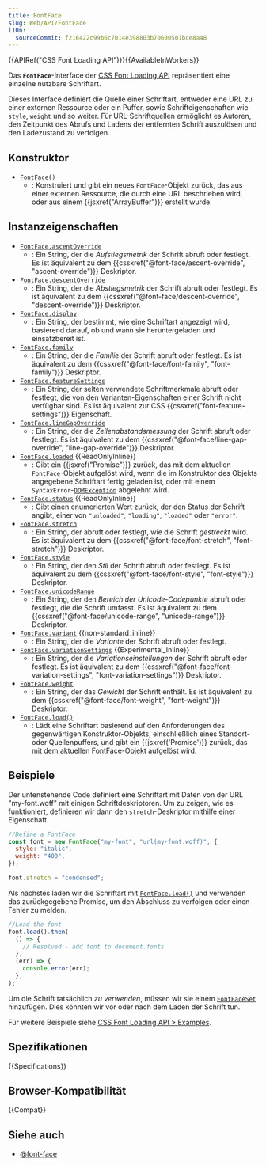 ```yaml
---
title: FontFace
slug: Web/API/FontFace
l10n:
  sourceCommit: f216422c99b6c7014e398803b70600501bce8a48
---
```


{{APIRef("CSS Font Loading API")}}{{AvailableInWorkers}}

Das **`FontFace`**-Interface der [CSS Font Loading API](/de/docs/Web/API/CSS_Font_Loading_API) repräsentiert eine einzelne nutzbare Schriftart.

Dieses Interface definiert die Quelle einer Schriftart, entweder eine URL zu einer externen Ressource oder ein Puffer, sowie Schrifteigenschaften wie `style`, `weight` und so weiter. Für URL-Schriftquellen ermöglicht es Autoren, den Zeitpunkt des Abrufs und Ladens der entfernten Schrift auszulösen und den Ladezustand zu verfolgen.

## Konstruktor

- [`FontFace()`](/de/docs/Web/API/FontFace/FontFace)
  - : Konstruiert und gibt ein neues `FontFace`-Objekt zurück, das aus einer externen Ressource, die durch eine URL beschrieben wird, oder aus einem {{jsxref("ArrayBuffer")}} erstellt wurde.

## Instanzeigenschaften

- [`FontFace.ascentOverride`](/de/docs/Web/API/FontFace/ascentOverride)
  - : Ein String, der die _Aufstiegsmetrik_ der Schrift abruft oder festlegt. Es ist äquivalent zu dem {{cssxref("@font-face/ascent-override", "ascent-override")}} Deskriptor.
- [`FontFace.descentOverride`](/de/docs/Web/API/FontFace/descentOverride)
  - : Ein String, der die _Abstiegsmetrik_ der Schrift abruft oder festlegt. Es ist äquivalent zu dem {{cssxref("@font-face/descent-override", "descent-override")}} Deskriptor.
- [`FontFace.display`](/de/docs/Web/API/FontFace/display)
  - : Ein String, der bestimmt, wie eine Schriftart angezeigt wird, basierend darauf, ob und wann sie heruntergeladen und einsatzbereit ist.
- [`FontFace.family`](/de/docs/Web/API/FontFace/family)
  - : Ein String, der die _Familie_ der Schrift abruft oder festlegt. Es ist äquivalent zu dem {{cssxref("@font-face/font-family", "font-family")}} Deskriptor.
- [`FontFace.featureSettings`](/de/docs/Web/API/FontFace/featureSettings)
  - : Ein String, der selten verwendete Schriftmerkmale abruft oder festlegt, die von den Varianten-Eigenschaften einer Schrift nicht verfügbar sind. Es ist äquivalent zur CSS {{cssxref("font-feature-settings")}} Eigenschaft.
- [`FontFace.lineGapOverride`](/de/docs/Web/API/FontFace/lineGapOverride)
  - : Ein String, der die _Zeilenabstandsmessung_ der Schrift abruft oder festlegt. Es ist äquivalent zu dem {{cssxref("@font-face/line-gap-override", "line-gap-override")}} Deskriptor.
- [`FontFace.loaded`](/de/docs/Web/API/FontFace/loaded) {{ReadOnlyInline}}
  - : Gibt ein {{jsxref("Promise")}} zurück, das mit dem aktuellen `FontFace`-Objekt aufgelöst wird, wenn die im Konstruktor des Objekts angegebene Schriftart fertig geladen ist, oder mit einem `SyntaxError`-[`DOMException`](/de/docs/Web/API/DOMException) abgelehnt wird.
- [`FontFace.status`](/de/docs/Web/API/FontFace/status) {{ReadOnlyInline}}
  - : Gibt einen enumerierten Wert zurück, der den Status der Schrift angibt, einer von `"unloaded"`, `"loading"`, `"loaded"` oder `"error"`.
- [`FontFace.stretch`](/de/docs/Web/API/FontFace/stretch)
  - : Ein String, der abruft oder festlegt, wie die Schrift _gestreckt_ wird. Es ist äquivalent zu dem {{cssxref("@font-face/font-stretch", "font-stretch")}} Deskriptor.
- [`FontFace.style`](/de/docs/Web/API/FontFace/style)
  - : Ein String, der den _Stil_ der Schrift abruft oder festlegt. Es ist äquivalent zu dem {{cssxref("@font-face/font-style", "font-style")}} Deskriptor.
- [`FontFace.unicodeRange`](/de/docs/Web/API/FontFace/unicodeRange)
  - : Ein String, der den _Bereich der Unicode-Codepunkte_ abruft oder festlegt, die die Schrift umfasst. Es ist äquivalent zu dem {{cssxref("@font-face/unicode-range", "unicode-range")}} Deskriptor.
- [`FontFace.variant`](/de/docs/Web/API/FontFace/variant) {{non-standard_inline}}
  - : Ein String, der die _Variante_ der Schrift abruft oder festlegt.
- [`FontFace.variationSettings`](/de/docs/Web/API/FontFace/variationSettings) {{Experimental_Inline}}
  - : Ein String, der die _Variationseinstellungen_ der Schrift abruft oder festlegt. Es ist äquivalent zu dem {{cssxref("@font-face/font-variation-settings", "font-variation-settings")}} Deskriptor.
- [`FontFace.weight`](/de/docs/Web/API/FontFace/weight)
  - : Ein String, der das _Gewicht_ der Schrift enthält. Es ist äquivalent zu dem {{cssxref("@font-face/font-weight", "font-weight")}} Deskriptor.
- [`FontFace.load()`](/de/docs/Web/API/FontFace/load)
  - : Lädt eine Schriftart basierend auf den Anforderungen des gegenwärtigen Konstruktor-Objekts, einschließlich eines Standort- oder Quellenpuffers, und gibt ein {{jsxref('Promise')}} zurück, das mit dem aktuellen FontFace-Objekt aufgelöst wird.

## Beispiele

Der untenstehende Code definiert eine Schriftart mit Daten von der URL "my-font.woff" mit einigen Schriftdeskriptoren. Um zu zeigen, wie es funktioniert, definieren wir dann den `stretch`-Deskriptor mithilfe einer Eigenschaft.

```js
//Define a FontFace
const font = new FontFace("my-font", "url(my-font.woff)", {
  style: "italic",
  weight: "400",
});

font.stretch = "condensed";
```

Als nächstes laden wir die Schriftart mit [`FontFace.load()`](/de/docs/Web/API/FontFace/load) und verwenden das zurückgegebene Promise, um den Abschluss zu verfolgen oder einen Fehler zu melden.

```js
//Load the font
font.load().then(
  () => {
    // Resolved - add font to document.fonts
  },
  (err) => {
    console.error(err);
  },
);
```

Um die Schrift tatsächlich _zu verwenden_, müssen wir sie einem [`FontFaceSet`](/de/docs/Web/API/FontFaceSet) hinzufügen. Dies könnten wir vor oder nach dem Laden der Schrift tun.

Für weitere Beispiele siehe [CSS Font Loading API > Examples](/de/docs/Web/API/CSS_Font_Loading_API#examples).

## Spezifikationen

{{Specifications}}

## Browser-Kompatibilität

{{Compat}}

## Siehe auch

- [@font-face](/de/docs/Web/CSS/@font-face)
